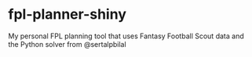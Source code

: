 # fpl-planner-shiny
My personal FPL planning tool that uses Fantasy Football Scout data and the Python solver from @sertalpbilal
